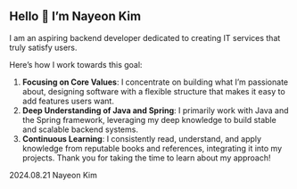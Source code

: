 ## Hello 👋 I’m Nayeon Kim

I am an aspiring backend developer dedicated to creating IT services that truly satisfy users. 

Here’s how I work towards this goal:
1. **Focusing on Core Values**: I concentrate on building what I’m passionate about, designing software with a flexible structure that makes it easy to add features users want.
2. **Deep Understanding of Java and Spring**: I primarily work with Java and the Spring framework, leveraging my deep knowledge to build stable and scalable backend systems.
3. **Continuous Learning**: I consistently read, understand, and apply knowledge from reputable books and references, integrating it into my projects.
Thank you for taking the time to learn about my approach!

2024.08.21
Nayeon Kim

<!---
keemnayn/keemnayn is a ✨ special ✨ repository because its `README.md` (this file) appears on your GitHub profile.
You can click the Preview link to take a look at your changes.
--->
